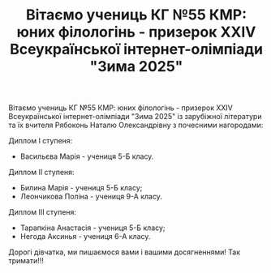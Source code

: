 ﻿---
title: "Вітаємо учениць КГ №55 КМР: юних філологінь - призерок ХХІV Всеукраїнської інтернет-олімпіади \"Зима 2025\""
---

Вітаємо учениць КГ №55 КМР: юних філологінь - призерок ХХІV Всеукраїнської інтернет-олімпіади "Зима 2025" із зарубіжної літератури та їх вчителя Рябоконь Наталю Олександрівну з почесними нагородами:

Диплом І ступеня:

- Васильєва Марія - учениця 5-Б класу.

Диплом ІІ ступеня:

- Билина Марія - учениця 5-Б класу;
- Леончикова Поліна - учениця 9-А класу.

Диплом ІІІ ступеня:

- Тарапкіна Анастасія - учениця 5-Б класу;
- Негода Аксинья - учениця 6-А класу.

Дорогі дівчатка, ми пишаємося вами і вашими досягненнями! Так тримати!!!

<slideshow />